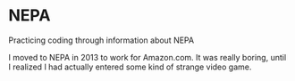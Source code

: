 # NEPA
Practicing coding through information about NEPA

I moved to NEPA in 2013 to work for Amazon.com. 
It was really boring, until I realized I had actually entered some kind of strange video game.
